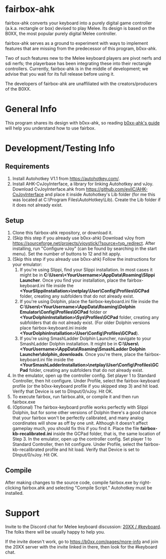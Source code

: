 # fairbox-ahk

fairbox-ahk converts your keyboard into a purely digital game controller (a.k.a. rectangle or box) devised to play Melee. Its design is based on the B0XX, the most popular purely digital Melee controller.

fairbox-ahk serves as a ground to experiment with ways to implement features that are missing from the predecessor of this program, b0xx-ahk.

Two of such features new to the Melee keyboard players are pivot nerfs and sdi nerfs; the playerbase has been integrating these into their rectangle controllers. Currently, fairbox-ahk is in the middle of development; we advise that you wait for its full release before using it.

The developers of fairbox-ahk are unaffiliated with the creators/producers of the B0XX. 

# General Info

This program shares its design with b0xx-ahk, so reading [b0xx-ahk's guide](https://github.com/agirardeau/b0xx-ahk) will help you understand how to use fairbox.

# Development/Testing Info

## Requirements

1. Install Autohotkey V1.1 from https://autohotkey.com/.
2. Install AHK-CvJoyInterface, a library for linking Autohotkey and vJoy. Download CvJoyInterface.ahk from https://github.com/evilC/AHK-CvJoyInterface and place it inside Autohotkey's Lib folder (for me this was located at C:\Program Files\AutoHotkey\Lib). Create the Lib folder if it does not already exist.

## Setup

1. Clone this fairbox-ahk repository, or download it.
2. (Skip this step if you already use b0xx-ahk) Download vJoy from https://sourceforge.net/projects/vjoystick/?source=typ_redirect. After installing, run "Configure vJoy" (can be found by searching in the start menu). Set the number of buttons to 12 and hit apply.
3. (Skip this step if you already use b0xx-ahk) Follow the instructions for your emulator:
    1. If you're using Slippi, find your Slippi installation. In most cases it might be in  __C:\Users\\\<YourUsername\>\AppData\Roaming\Slippi Launcher__. Once you find your installation, place the fairbox-keyboard.ini file inside the  __\<YourSlippiInstallation\>\netplay\User\Config\Profiles\GCPad__ folder, creating any subfolders that do not already exist.
    2. If you're using Dolphin, place the fairbox-keyboard.ini file inside the  __C:\Users\\\<YourUsername\>\AppData\Roaming\Dolphin Emulator\Config\Profiles\GCPad__ folder or __\<YourDolphinInstallation\>\Sys\Profiles\GCPad__ folder, creating any subfolders that do not already exist. (For older Dolphin versions place fairbox-keyboard.ini inside __\<YourDolphinInstallation\>\User\Config\Profiles\GCPad__).
    3. If you're using SmashLadder Dolphin Launcher, navigate to your SmashLadder Dolphin installation. It might be in __C:\Users\\\<YourUsername\>\AppData\Roaming\SmashLadder Dolphin Launcher\dolphin_downloads__. Once you're there, place the fairbox-keyboard.ini file inside the  __\<YourSmashLadderInstallation\>\netplay\User\Config\Profiles\GCPad__ folder, creating any subfolders that do not already exist.
4. In the emulator, open up the controller config. Set player 1 to Standard Controller, then hit configure. Under Profile, select the fairbox-keyboard profile (or the b0xx-keyboard profile if you skipped step 3) and hit load. Verify that Device is set to DInput/0/vJoy. Hit OK.
5. To execute fairbox, run fairbox.ahk, or compile it and then run fairbox.exe
6. (Optional) The fairbox-keyboard profile works perfectly with Slippi Dolphin, but for some other versions of Dolphin there's a good chance that your fairbox won't be perfectly calibrated, and many analog coordinates will show as off by one unit. Although it doesn't affect gameplay much, you should fix this if you find it. Place the file __fairbox-kb-recalibrated.ini__ inside the GCPad folder, that is, the same location of Step 3. In the emulator, open up the controller config. Set player 1 to Standard Controller, then hit configure. Under Profile, select the fairbox-kb-recalibrated profile and hit load. Verify that Device is set to DInput/0/vJoy. Hit OK.

## Compile

After making changes to the source code, compile fairbox.exe by right-clicking fairbox.ahk and selecting "Compile Script." Autohotkey must be installed.

# Support

Invite to the Discord chat for Melee keyboard discussion: [20XX / #keyboard](https://discord.gg/KydHfzTbdG). The folks there will be usually happy to help you.

If the invite doesn't work, go to https://b0xx.com/pages/more-info and join the 20XX server with the invite linked in there, then look for the #keyboard chat.